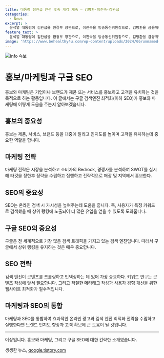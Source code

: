 ```yaml
---
title: 대통령 장관급 인선 후속 개각 계속 – 김병환·이진숙·김완섭
categories:
  - News
excerpt: >
  윤석열 대통령이 김완섭을 환경부 장관으로, 이진숙을 방송통신위원장으로, 김병환을 금융위원장으로 지명하며 차관급 인사를 발표했다. 김완섭은 예산 분야 정통 관료로, 이진숙은 방송기자 출신으로, 김병환은 엘리트 경제관료로 소개되었다. 또한, 윤 대통령은 6명의 차관급 인선을 발표하고, 후속 장차관 인사도 이달 중순 이후에 발표될 예정이라고 밝혀졌다. 클릭하고 싶은 요약문을 만들어야 한다.
feature_text: >
  윤석열 대통령이 김완섭을 환경부 장관으로, 이진숙을 방송통신위원장으로, 김병환을 금융위원장으로 지명하며 차관급 인사를 발표했다. 김완섭은 예산 분야 정통 관료로, 이진숙은 방송기자 출신으로, 김병환은 엘리트 경제관료로 소개되었다. 또한, 윤 대통령은 6명의 차관급 인선을 발표하고, 후속 장차관 인사도 이달 중순 이후에 발표될 예정이라고 밝혀졌다. 클릭하고 싶은 요약문을 만들어야 한다.
image: 'https://www.behealthy4u.com/wp-content/uploads/2024/06/unnamed-file.png'
---
```


<p><img src="https://www.behealthy4u.com/wp-content/uploads/2024/06/unnamed-file.png" alt="info 속보" /></p>

<h1>홍보/마케팅과 구글 SEO</h1>

<p data-ke-size="size16">홍보와 마케팅은 기업이나 브랜드가 제품 또는 서비스를 홍보하고 고객을 유치하는 것을 목적으로 하는 활동입니다. 이 글에서는 구글 검색엔진 최적화(이하 SEO)가 홍보와 마케팅에 어떻게 도움을 주는지 알아보겠습니다. </p>

<h2>홍보의 중요성</h2>

<p data-ke-size="size16">홍보는 제품, 서비스, 브랜드 등을 대중에 알리고 인지도를 높이며 고객을 유치하는데 중요한 역할을 합니다.</p>

<h2>마케팅 전략</h2>

<p data-ke-size="size16">마케팅 전략은 시장을 분석하고 소비자의 Bedrock, 경쟁사를 분석하여 SWOT를 실시해 타깃을 정한후 정략을 수립하고 집행하고 전략적으로 매장 및 지역에서 홍보한다.</p>

<h2>SEO의 중요성</h2>

<p data-ke-size="size16">SEO는 온라인 검색 시 가시성을 높여주는데 도움을 줍니다. 즉, 사용자가 특정 키워드로 검색했을 때 상위 랭킹에 노출되어 더 많은 유입을 얻을 수 있도록 도와줍니다.</p>

<h2>구글 SEO의 중요성</h2>

<p data-ke-size="size16">구글은 전 세계적으로 가장 많은 검색 트래픽을 가지고 있는 검색 엔진입니다. 따라서 구글에서 상위 랭킹을 유지하는 것은 매우 중요합니다.</p>

<h2>SEO 전략</h2>

<p data-ke-size="size16">검색 엔진이 콘텐츠를 크롤링하고 인덱싱하는 데 있어 가장 중요하다. 키워드 연구는 콘텐츠 작성에 앞서 필요합니다. 그리고 적절한 메타태그 작성과 사용자 경험 개선을 위한 웹사이트 최적화가 필수적입니다.</p>

<h2>마케팅과 SEO의 통합</h2>

<p data-ke-size="size16">마케팅과 SEO를 통합하여 효과적인 온라인 광고와 검색 엔진 최적화 전략을 수립하고 실행한다면 브랜드 인지도 향상과 고객 확보에 큰 도움이 될 것입니다.</p>

<hr>

<p data-ke-size="size16">이상입니다. 홍보와 마케팅, 그리고 구글 SEO에 대한 간략한 소개였습니다.</p>
생생한 뉴스, <a href="https://qoogle.tistory.com" rel="dofollow">qoogle.tistory.com</a>


